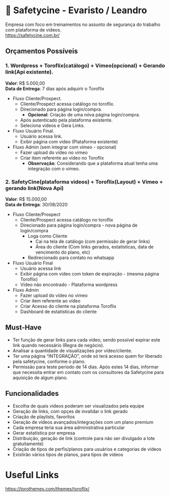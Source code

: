# :movie_camera: Safetycine - Evaristo / Leandro
Empresa com foco em treinamentos no assunto de segurança do trabalho com plataforma de videos. </br>
https://safetycine.com.br/

## Orçamentos Possíveis
### 1.	Wordpress + Toroflix(catálogo) + Vimeo(opcional) + Gerando link(Api existente).
**Valor**: R$ 5.000,00 </br>
**Data de Entrega**: 7 dias após adquirir o Toroflix
  *	Fluxo Cliente/Prospect.
    * Cliente/Prospect acessa catálogo no toroflix.
    * Direcionado para página login/compra.
      * **Opcional**: Criação de uma nóva página login/compra.
    * Após autenticado pela plataforma existente.
    * Seleciona videos e Gera Links.
  * Fluxo Usuário Final.
    * Usuário acessa link.
    * Exibir página com vídeo (Plataforma existente)
  * Fluxo Admin (sem integrar com vímeo - opcional)
    * Fazer upload do vídeo no vimeo
    * Criar item referente ao vídeo no Toroflix
      * **Observação**: Considerando que a plataforma atual tenha uma integração com o vimeo.

### 2. SafetyCine(plataforma videos) + Toroflix(Layout) + Vimeo + gerando link(Nova Api)
**Valor**: R$ 15.000,00 </br>
**Data de Entrega**: 30/08/2020
  * Fluxo Cliente/Prospect
    * Cliente/Prospect acessa catálogo no toroflix
    * Direcionado para página login/compra - nova página de login/compra
      * Loga como Cliente
        * Cai na tela de catálogo (com permissão de gerar links)
        * Área do cliente (Com links gerados, estatísticas, data de vencimento do plano, etc)
      * Redirecionado para contato no whatsapp
  * Fluxo Usuário Final
    * Usuário acessa link
    * Exibir página com vídeo com token de expiração - (mesma página Toroflix)
    * Vídeo não encontrado - Plataforma wordpress
  * Fluxo Admin
    * Fazer upload do vídeo no vimeo
    * Criar item referente ao vídeo
    * Criar Acesso do cliente na plataforma Toroflix
    * Dashboard de estatísticas do cliente

## Must-Have
* Ter função de gerar links para cada vídeo, sendo possível expirar este link quando necessário (Regra de negócio).
* Analisar a quantidade de visualizações por vídeo/cliente.
* Ter uma página “INTEGRAÇÃO”, onde só terá acesso quem for liberado pela safetycine, conforme o plano.
* Permissão para teste período de 14 dias. Após estes 14 dias, informar que necessita entrar em contato com os consultores da Safetycine para aquisição de algum plano.

## Funcionalidades
 * Escolha de quais videos poderam ser visualizados pela equipe</br>
 * Geração de links, com opçes de invalidar o link gerado</br>
 * Criação de playlists, favoritos</br>
 * Geração de vídeos avançados/integrações com um plano premium
 * Cada empresa teria sua área administrativa particular</br>
 * Gerar estatística por empresa</br>
 * Distribuição, geração de link (controle para não ser divulgado a lote gratuitamente)</br>
 * Criação de tipos de perfis/planos para usuários e categorias de vídeos</br>
 * Existirão vários tipos de planos, para tipos de vídeos</br>

# Useful Links
https://torothemes.com/themes/toroflix/
